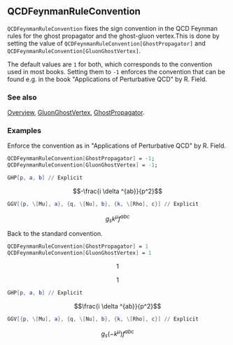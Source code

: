 ## QCDFeynmanRuleConvention

`QCDFeynmanRuleConvention` fixes the sign convention in the QCD Feynman rules for the ghost propagator and the ghost-gluon vertex.This is done by setting the value of `QCDFeynmanRuleConvention[GhostPropagator]` and `QCDFeynmanRuleConvention[GluonGhostVertex]`.

The default values are `1` for both, which corresponds to the convention used in most books. Setting them to `-1` enforces the convention that can be found e.g. in the book "Applications of Perturbative QCD" by R. Field.

### See also

[Overview](Extra/FeynCalc.md), [GluonGhostVertex](GluonGhostVertex.md), [GhostPropagator](GhostPropagator.md).

### Examples

Enforce the convention as in "Applications of Perturbative QCD" by R. Field.

```mathematica
QCDFeynmanRuleConvention[GhostPropagator] = -1;
QCDFeynmanRuleConvention[GluonGhostVertex] = -1;
```

```mathematica
GHP[p, a, b] // Explicit
```

$$-\frac{i \delta ^{ab}}{p^2}$$

```mathematica
GGV[{p, \[Mu], a}, {q, \[Nu], b}, {k, \[Rho], c}] // Explicit
```

$$g_s k^{\mu } f^{abc}$$

Back to the standard convention.

```mathematica
QCDFeynmanRuleConvention[GhostPropagator] = 1
QCDFeynmanRuleConvention[GluonGhostVertex] = 1
```

$$1$$

$$1$$

```mathematica
GHP[p, a, b] // Explicit
```

$$\frac{i \delta ^{ab}}{p^2}$$

```mathematica
GGV[{p, \[Mu], a}, {q, \[Nu], b}, {k, \[Rho], c}] // Explicit
```

$$g_s \left(-k^{\mu }\right) f^{abc}$$
